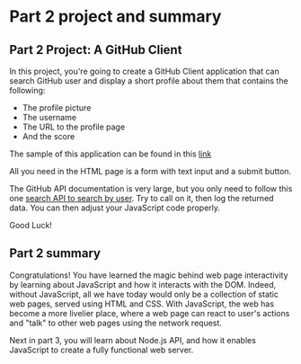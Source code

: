 # Part 2 project and summary

## Part 2 Project: A GitHub Client

In this project, you're going to create a GitHub Client application that can search GitHub user and display a short profile about them that contains the following:

* The profile picture
* The username
* The URL to the profile page
* And the score

The sample of this application can be found in this [link](https://cold-hen.glitch.me/)

All you need in the HTML page is a form with text input and a submit button.

The GitHub API documentation is very large, but you only need to follow this one [search API to search by user](https://developer.github.com/v3/search/#search-users). Try to call on it, then log the returned data. You can then adjust your JavaScript code properly.

Good Luck!

## Part 2 summary

Congratulations! You have learned the magic behind web page interactivity by learning about JavaScript and how it interacts with the DOM. Indeed, without JavaScript, all we have today would only be a collection of static web pages, served using HTML and CSS. With JavaScript, the web has become a more livelier place, where a web page can react to user's actions and "talk" to other web pages using the network request.

Next in part 3, you will learn about Node.js API, and how it enables JavaScript to create a fully functional web server.